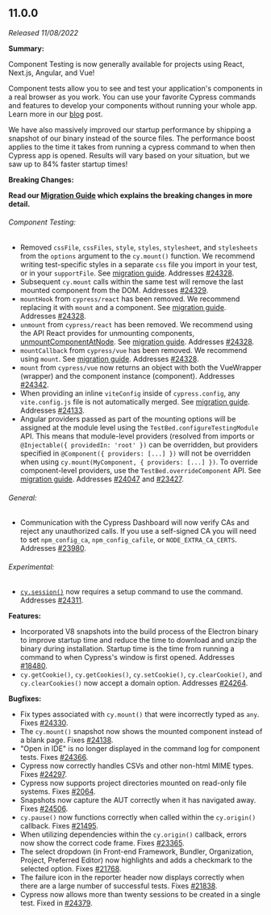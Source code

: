 ## 11.0.0

_Released 11/08/2022_

**Summary:**

Component Testing is now generally available for projects using React, Next.js,
Angular, and Vue!

Component tests allow you to see and test your application's components in a
real browser as you work. You can use your favorite Cypress commands and
features to develop your components without running your whole app. Learn more
in our [blog](https://on.cypress.io/cypress-11-release) post.

We have also massively improved our startup performance by shipping a snapshot
of our binary instead of the source files. The performance boost applies to the time
it takes from running a cypress command to when then Cypress app is opened. Results
will vary based on your situation, but we saw up to 84% faster startup times!

**Breaking Changes:**

**Read our
[Migration Guide](/guides/references/migration-guide#Migrating-to-Cypress-version-11-0)
which explains the breaking changes in more detail.**

###### Component Testing:

- Removed `cssFile`, `cssFiles`, `style`, `styles`, `stylesheet`, and
  `stylesheets` from the `options` argument to the `cy.mount()` function. We
  recommend writing test-specific styles in a separate `css` file you import in
  your test, or in your `supportFile`. See
  [migration guide](/guides/references/migration-guide#Changes-to-Mounting-Options).
  Addresses [#24328](https://github.com/cypress-io/cypress/issues/24328).
- Subsequent `cy.mount` calls within the same test will remove the last mounted
  component from the DOM. Addresses
  [#24329](https://github.com/cypress-io/cypress/issues/24329).
- `mountHook` from `cypress/react` has been removed. We recommend replacing it
  with `mount` and a component. See
  [migration guide](/guides/references/migration-guide#React-mountHook-Removed).
  Addresses [#24328](https://github.com/cypress-io/cypress/issues/24328).
- `unmount` from `cypress/react` has been removed. We recommend using the API
  React provides for unmounting components,
  [unmountComponentAtNode](https://reactjs.org/docs/react-dom.html#unmountcomponentatnode).
  See
  [migration guide](/guides/references/migration-guide#React-unmount-Removed).
  Addresses [#24328](https://github.com/cypress-io/cypress/issues/24328).
- `mountCallback` from `cypress/vue` has been removed. We recommend using
  `mount`. See
  [migration guide](/guides/references/migration-guide#Vue-mountCallback-Removed).
  Addresses [#24328](https://github.com/cypress-io/cypress/issues/24328).
- `mount` from `cypress/vue` now returns an object with both the VueWrapper
  (wrapper) and the component instance (component). Addresses
  [#24342](https://github.com/cypress-io/cypress/issues/24342).
- When providing an inline `viteConfig` inside of `cypress.config`, any
  `vite.config.js` file is not automatically merged. See
  [migration guide](/guides/references/migration-guide#Vite-Dev-Server-cypress-vite-dev-server).
  Addresses [#24133](https://github.com/cypress-io/cypress/issues/24133).
- Angular providers passed as part of the mounting options will be assigned at
  the module level using the `TestBed.configureTestingModule` API. This means
  that module-level providers (resolved from imports or
  `@Injectable({ providedIn: 'root' })` can be overridden, but providers
  specified in `@Component({ providers: [...] })` will not be overridden when
  using `cy.mount(MyComponent, { providers: [...] })`. To override
  component-level providers, use the `TestBed.overrideComponent` API. See
  [migration guide](/guides/references/migration-guide#Angular-Providers-Mounting-Options-Change).
  Addresses [#24047](https://github.com/cypress-io/cypress/issues/24047) and
  [#23427](https://github.com/cypress-io/cypress/issues/23427).

###### General:

- Communication with the Cypress Dashboard will now verify CAs and reject any
  unauthorized calls. If you use a self-signed CA you will need to set
  `npm_config_ca`, `npm_config_cafile`, or `NODE_EXTRA_CA_CERTS`. Addresses
  [#23980](https://github.com/cypress-io/cypress/issues/23980).

###### Experimental:

- [`cy.session()`](/api/commands/session) now requires a setup command to use
  the command. Addresses
  [#24311](https://github.com/cypress-io/cypress/issues/24311).

**Features:**

- Incorporated V8 snapshots into the build process of the Electron binary to
  improve startup time and reduce the time to download and unzip the binary
  during installation. Startup time is the time from running a command to when
  Cypress's window is first opened. Addresses
  [#18480](https://github.com/cypress-io/cypress/issues/18480).
- `cy.getCookie()`, `cy.getCookies()`, `cy.setCookie()`, `cy.clearCookie()`, and
  `cy.clearCookies()` now accept a domain option. Addresses
  [#24264](https://github.com/cypress-io/cypress/issues/24264).

**Bugfixes:**

- Fix types associated with `cy.mount()` that were incorrectly typed as `any`.
  Fixes [#24330](https://github.com/cypress-io/cypress/issues/24330).
- The `cy.mount()` snapshot now shows the mounted component instead of a blank
  page. Fixes [#24138](https://github.com/cypress-io/cypress/issues/24138).
- "Open in IDE" is no longer displayed in the command log for component tests.
  Fixes [#24366](https://github.com/cypress-io/cypress/issues/24366).
- Cypress now correctly handles CSVs and other non-html MIME types. Fixes
  [#24297](https://github.com/cypress-io/cypress/issues/24297).
- Cypress now supports project directories mounted on read-only file systems.
  Fixes [#2064](https://github.com/cypress-io/cypress/issues/2064).
- Snapshots now capture the AUT correctly when it has navigated away. Fixes
  [#24506](https://github.com/cypress-io/cypress/issues/24506).
- `cy.pause()` now functions correctly when called within the `cy.origin()`
  callback. Fixes [#21495](https://github.com/cypress-io/cypress/issues/21495).
- When utilizing dependencies within the `cy.origin()` callback, errors now show
  the correct code frame. Fixes
  [#23365](https://github.com/cypress-io/cypress/issues/23365).
- The select dropdown (in Front-end Framework, Bundler, Organization, Project,
  Preferred Editor) now highlights and adds a checkmark to the selected option.
  Fixes [#21768](https://github.com/cypress-io/cypress/issues/21768).
- The failure icon in the reporter header now displays correctly when there are
  a large number of successful tests. Fixes
  [#21838](https://github.com/cypress-io/cypress/issues/21838).
- Cypress now allows more than twenty sessions to be created in a single test.
  Fixed in [#24379](https://github.com/cypress-io/cypress/pull/24379).
